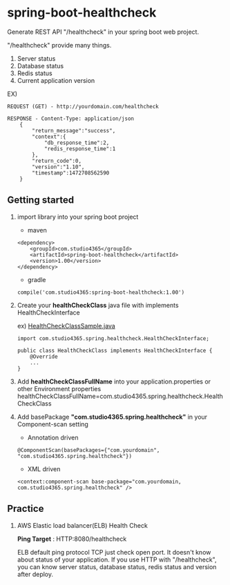 # spring-boot-healthcheck
 Generate REST API "/healthcheck" in your spring boot web project.
 
 "/healthcheck" provide many things.

1. Server status
2. Database status
3. Redis status
4. Current application version

EX)

	REQUEST (GET) - http://yourdomain.com/healthcheck
	
	RESPONSE - Content-Type: application/json
		{
			"return_message":"success",
			"context":{
				"db_response_time":2,
				"redis_response_time":1
			},
			"return_code":0,
			"version":"1.10",
			"timestamp":1472708562590
		}


## Getting started
1. import library into your spring boot project
	* maven
	```
	<dependency>
  		<groupId>com.studio4365</groupId>
  		<artifactId>spring-boot-healthcheck</artifactId>
  		<version>1.00</version>
	</dependency>
	```
	* gradle
	```
	compile('com.studio4365:spring-boot-healthcheck:1.00')
	```

2. Create your **healthCheckClass** java file with implements HealthCheckInterface
	
	ex) [HealthCheckClassSample.java](sample/HealthCheckClassSample.java)
	```
	import com.studio4365.spring.healthcheck.HealthCheckInterface;
	
	public class HealthCheckClass implements HealthCheckInterface {
		@Override
		...
	}
	```

3. Add **healthCheckClassFullName** into your application.properties or other Environment properties
healthCheckClassFullName=com.studio4365.spring.healthcheck.HealthCheckClass

4. Add basePackage **"com.studio4365.spring.healthcheck"** in your Component-scan setting
	* Annotation driven
	```
	@ComponentScan(basePackages={"com.yourdomain", "com.studio4365.spring.healthcheck"})
	```
	* XML driven
	```
	<context:component-scan base-package="com.yourdomain, com.studio4365.spring.healthcheck" />
	```

## Practice
1. AWS Elastic load balancer(ELB) Health Check

	**Ping Target** : HTTP:8080/healthcheck
	
	ELB default ping protocol TCP just check open port. It doesn't know about status of your application.
	If you use HTTP with "/healthcheck", you can know server status, database status, redis status and version after deploy.

